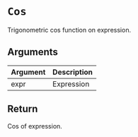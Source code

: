 # `Cos`

Trigonometric cos function on expression.

## Arguments

| Argument | Description |
| -------- | ----------- |
| expr     | Expression  |

## Return

Cos of expression.
